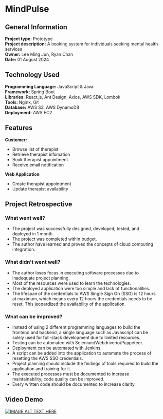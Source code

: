 # MindPulse  
## General Information 
**Project type:** Prototype  
**Project description:** A booking system for individuals seeking mental health services  
**Owner:** Lee Ming Jun, Ryan Chan  
**Date:** 01 August 2024
  
## Technology Used  
**Programming Language:** JavaScript & Java  
**Framework:** Spring Boot  
**Libraries:** React.js, Ant Design, Axios, AWS SDK, Lombok  
**Tools:** Nginx, Git    
**Database:** AWS S3, AWS DynamoDB  
**Deployment:** AWS EC2  
  
## Features  
**Customer:**  
- Browse list of therapist  
- Retrieve therapist infomation  
- Book therapist appointment  
- Receive email notification   

**Web Application**  
- Create therapist appointment  
- Update therapist availability  
  
## Project Retrospective  
### What went well?  
- The project was successfully designed, developed, tested, and deployed in 1 month.  
- The project was completed within budget.  
- The author have learned and proved the concepts of cloud computing integration.  
  
### What didn't went well?
- The author loses focus in executing software processes due to inadequate project planning.
- Most of the resources were used to learn the technologies.  
- The deployed application were too simple and lack of functionalities.
- The lifespan of the credentials to AWS Single Sign On (SSO) is 12 hours at maximum, which means every 12 hours the credentials needs to be reset. This jeopardized the availability of the application.
  
### What can be improved?
- Instead of using 2 different programming languages to build the frontend and backend, a single language such as Javascript can be solely used for full-stack development due to limited resources.
- Testing can be automated with Selenium/Webdriverio/Puppeteer.
- Deployment can be automated with Jenkins.
- A script can be added into the application to automate the process of resetting the AWS SSO credentials.
- Project planning should include the findings of tools required to build the application and training for it.
- The executed processes must be documented to increase maintainability, code quality can be improved.
- Every written code should be documented to increase clarity  
  
## Video Demo  
[![IMAGE ALT TEXT HERE](https://img.youtube.com/vi/Venvnqz646s/0.jpg)](https://www.youtube.com/watch?v=Venvnqz646s)
